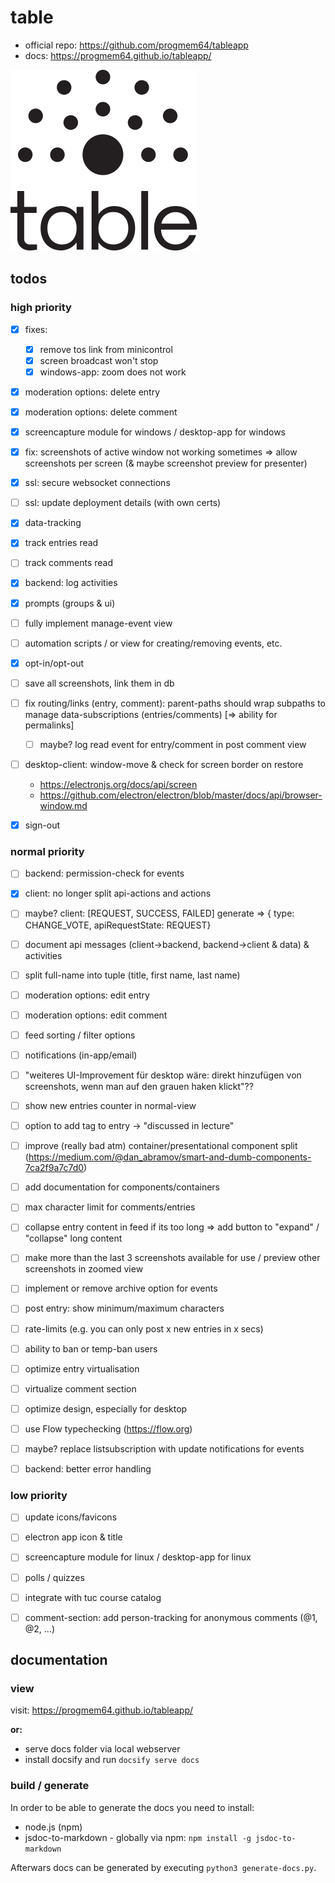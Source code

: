 # table 

* official repo: https://github.com/progmem64/tableapp
* docs: https://progmem64.github.io/tableapp/

![Logo](./logo/logo-table.svg)

## todos 

### high priority

- [x] fixes:
  - [x] remove tos link from minicontrol
  - [x] screen broadcast won't stop
  - [x] windows-app: zoom does not work
- [x] moderation options: delete entry
- [x] moderation options: delete comment
- [x] screencapture module for windows / desktop-app for windows
- [x] fix: screenshots of active window not working sometimes => allow screenshots per screen (& maybe screenshot preview for presenter)
- [x] ssl: secure websocket connections
- [ ] ssl: update deployment details (with own certs) 
- [x] data-tracking
- [x] track entries read
- [ ] track comments read
- [x] backend: log activities
- [x] prompts (groups & ui)
- [ ] fully implement manage-event view
- [ ] automation scripts / or view for creating/removing events, etc.
- [x] opt-in/opt-out
- [ ] save all screenshots, link them in db
- [ ] fix routing/links (entry, comment): parent-paths should wrap subpaths to manage data-subscriptions (entries/comments) [=> ability for permalinks]
  - [ ] maybe? log read event for entry/comment in post comment view
- [ ] desktop-client: window-move & check for screen border on restore
  - https://electronjs.org/docs/api/screen
  - https://github.com/electron/electron/blob/master/docs/api/browser-window.md 
- [x] sign-out


### normal priority

- [ ] backend: permission-check for events
- [x] client: no longer split api-actions and actions
- [ ] maybe? client: [REQUEST, SUCCESS, FAILED] generate => { type: CHANGE_VOTE, apiRequestState: REQUEST}
- [ ] document api messages (client->backend, backend->client & data) & activities
- [ ] split full-name into tuple (title, first name, last name)
- [ ] moderation options: edit entry
- [ ] moderation options: edit comment
- [ ] feed sorting / filter options
- [ ] notifications (in-app/email)
- [ ] "weiteres UI-Improvement für desktop wäre: direkt hinzufügen von screenshots, wenn man auf den grauen haken klickt"??
- [ ] show new entries counter in normal-view
- [ ] option to add tag to entry -> "discussed in lecture"
- [ ] improve (really bad atm) container/presentational component split (https://medium.com/@dan_abramov/smart-and-dumb-components-7ca2f9a7c7d0)
- [ ] add documentation for components/containers
- [ ] max character limit for comments/entries
- [ ] collapse entry content in feed if its too long => add button to "expand" / "collapse" long content
- [ ] make more than the last 3 screenshots available for use / preview other screenshots in zoomed view
- [ ] implement or remove archive option for events
- [ ] post entry: show minimum/maximum characters
- [ ] rate-limits (e.g. you can only post x new entries in x secs)
- [ ] ability to ban or temp-ban users
- [ ] optimize entry virtualisation
- [ ] virtualize comment section
- [ ] optimize design, especially for desktop
- [ ] use Flow typechecking (https://flow.org)
- [ ] maybe? replace listsubscription with update notifications for events
- [ ] backend: better error handling


### low priority

- [ ] update icons/favicons
- [ ] electron app icon & title
- [ ] screencapture module for linux / desktop-app for linux
- [ ] polls / quizzes
- [ ] integrate with tuc course catalog
- [ ] comment-section: add person-tracking for anonymous comments (@1, @2, ...)


## documentation

### view

visit: https://progmem64.github.io/tableapp/

**or:**

* serve docs folder via local webserver
* install docsify and run `docsify serve docs`

### build / generate

In order to be able to generate the docs you need to install:

* node.js (npm)
* jsdoc-to-markdown - globally via npm: `npm install -g jsdoc-to-markdown`

Afterwars docs can be generated by executing `python3 generate-docs.py`.